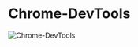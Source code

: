 # Chrome-DevTools
![Chrome-DevTools](https://docs.google.com/document/d/1y_HqQm-LSVHNE-DWDKBNZxg2yEhtz8OtfV3rK8hUxJo/edit?usp=sharing)
